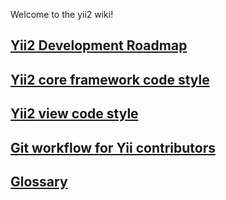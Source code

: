 Welcome to the yii2 wiki!

## [Yii2 Development Roadmap](https://github.com/yiisoft/yii2/wiki/Yii2-Development-Roadmap)
## [Yii2 core framework code style](https://github.com/yiisoft/yii2/blob/master/docs/internals/core-code-style.md)
## [Yii2 view code style](https://github.com/yiisoft/yii2/blob/master/docs/internals/view-code-style.md)
## [Git workflow for Yii contributors](https://github.com/yiisoft/yii2/blob/master/docs/internals/git-workflow.md)

## [Glossary](https://github.com/yiisoft/yii2/wiki/Glossary)